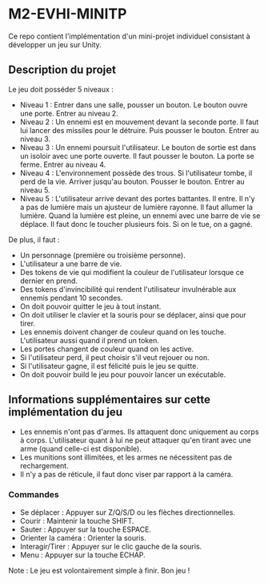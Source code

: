 # M2-EVHI-MINITP

Ce repo contient l'implémentation d'un mini-projet individuel consistant à développer un jeu sur Unity.

## Description du projet

Le jeu doit posséder 5 niveaux :
<ul>
    <li>Niveau 1 : Entrer dans une salle, pousser un bouton. Le bouton ouvre une porte. Entrer au niveau 2.</li>
    <li>Niveau 2 : Un ennemi est en mouvement devant la seconde porte. Il faut lui lancer des missiles pour le détruire. Puis pousser le bouton. Entrer au niveau 3.</li>
    <li>Niveau 3 : Un ennemi poursuit l'utilisateur. Le bouton de sortie est dans un isoloir avec une porte ouverte. Il faut pousser le bouton. La porte se ferme. Entrer au niveau 4.</li>
    <li>Niveau 4 : L'environnement possède des trous. Si l'utilisateur tombe, il perd de la vie. Arriver jusqu'au bouton. Pousser le bouton. Entrer au niveau 5.</li>
    <li>Niveau 5 : L'utilisateur arrive devant des portes battantes. Il entre. Il n'y a pas de lumière mais un ajusteur de lumière rayonne. Il faut allumer la lumière. Quand la lumière est pleine, un ennemi avec une barre de vie se déplace. Il faut donc le toucher plusieurs fois. Si on le tue, on a gagné.</li>
</ul>

De plus, il faut :
<ul>
    <li>Un personnage (première ou troisième personne).</li>
    <li>L'utilisateur a une barre de vie.</li>
    <li>Des tokens de vie qui modifient la couleur de l'utilisateur lorsque ce dernier en prend.</li>
    <li>Des tokens d'invincibilité qui rendent l'utilisateur invulnérable aux ennemis pendant 10 secondes.</li>
    <li>On doit pouvoir quitter le jeu à tout instant.</li>
    <li>On doit utiliser le clavier et la souris pour se déplacer, ainsi que pour tirer.</li>
    <li>Les ennemis doivent changer de couleur quand on les touche. L'utilisateur aussi quand il prend un token.</li>
    <li>Les portes changent de couleur quand on les active.</li>
    <li>Si l'utilisateur perd, il peut choisir s'il veut rejouer ou non.</li>
    <li>Si l'utilisateur gagne, il est félicité puis le jeu se quitte.</li>
    <li>On doit pouvoir build le jeu pour pouvoir lancer un exécutable.</li>
</ul>

## Informations supplémentaires sur cette implémentation du jeu
<ul>
    <li>Les ennemis n'ont pas d'armes. Ils attaquent donc uniquement au corps à corps. L'utilisateur quant à lui ne peut attaquer qu'en tirant avec une arme (quand celle-ci est disponible).</li>
    <li>Les munitions sont illimitées, et les armes ne nécessitent pas de rechargement.</li>
    <li>Il n'y a pas de réticule, il faut donc viser par rapport à la caméra.</li>
</ul>

### Commandes
<ul>
    <li>Se déplacer : Appuyer sur Z/Q/S/D ou les flèches directionnelles.</li>
    <li>Courir : Maintenir la touche SHIFT.
    <li>Sauter : Appuyer sur la touche ESPACE.</li>
    <li>Orienter la caméra : Orienter la souris.
    <li>Interagir/Tirer : Appuyer sur le clic gauche de la souris.</li>
    <li>Menu : Appuyer sur la touche ECHAP.</li>
</ul>

Note : Le jeu est volontairement simple à finir. Bon jeu !